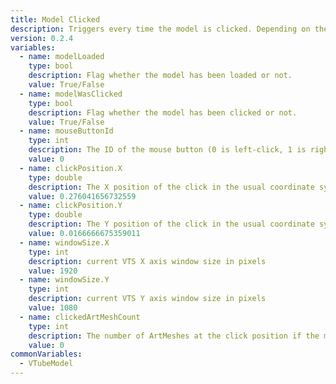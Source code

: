 ```yaml
---
title: Model Clicked
description: Triggers every time the model is clicked. Depending on the config, it also triggers when you click anywhere in the VTS window even if the click wasn't on the model.
version: 0.2.4
variables:
  - name: modelLoaded
    type: bool
    description: Flag whether the model has been loaded or not.
    value: True/False
  - name: modelWasClicked
    type: bool
    description: Flag whether the model has been clicked or not.
    value: True/False
  - name: mouseButtonId
    type: int
    description: The ID of the mouse button (0 is left-click, 1 is right-click and 2 is middle-click (mouse-wheel click))
    value: 0
  - name: clickPosition.X
    type: double
    description: The X position of the click in the usual coordinate system
    value: 0.276041656732559
  - name: clickPosition.Y
    type: double
    description: The Y position of the click in the usual coordinate system
    value: 0.0166666675359011
  - name: windowSize.X
    type: int
    description: current VTS X axis window size in pixels
    value: 1920
  - name: windowSize.Y
    type: int
    description: current VTS Y axis window size in pixels
    value: 1080
  - name: clickedArtMeshCount
    type: int
    description: The number of ArtMeshes at the click position if the model was clicked
    value: 0
commonVariables:
  - VTubeModel
---
```


